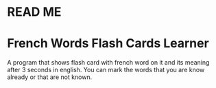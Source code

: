 # READ ME


# French Words Flash Cards Learner

A program that shows flash card with french word on it and its meaning after 3 seconds in english. You can mark the words that you are know already or that are not known.
